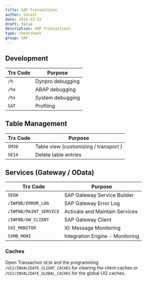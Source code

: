 ```yaml
---
title: SAP Transactions
author: iocast
date: 2014-12-22
draft: false
description: SAP transactions
type: cheatsheet
group: SAP
---
```



## Development


Trx Code    | Purpose
----------- | ----------------------------
`/h`        | Dynpro debugging
`/ha`       | ABAP debugging
`/hs`       | System debugging
`SAT`       | Profiling


## Table Management


Trx Code     | Purpose
------------ | -----------------------------
`SM30`       | Table view (customizing / transport )
`SE14`       | Delete table entries


## Services (Gateway / OData)

Trx Code                 | Purpose
------------------------ | -----------------------------
`SEGW`                   | SAP Gateway Service Builder
`/IWFND/ERROR_LOG`       | SAP Gateway Error Log
`/IWFND/MAINT_SERVICE`   | Activate and Maintain Services
`/IWFND/GW_CLIENT`       | SAP Gateway Client
`SXI_MONITOR`            | XI: Message Monitoring
`SXMB_MONI`              | Integration Engine - Monitoring



### Caches

Open Transaction `SE38` and the programming `/UI2/INVALIDATE_CLIENT_CACHES` for clearing the client caches or `/UI2/INVALIDATE_GLOBAL_CACHES` for the global UI2 caches.

